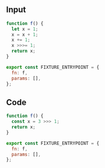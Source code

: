 
## Input

```javascript
function f() {
  let x = 1;
  x = x + 1;
  x += 1;
  x >>>= 1;
  return x;
}

export const FIXTURE_ENTRYPOINT = {
  fn: f,
  params: [],
};

```

## Code

```javascript
function f() {
  const x = 3 >>> 1;
  return x;
}

export const FIXTURE_ENTRYPOINT = {
  fn: f,
  params: [],
};

```
      
